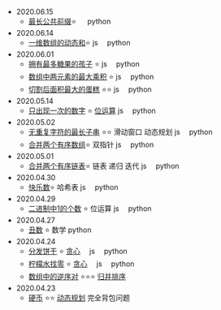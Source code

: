 * 2020.06.15
  * [最长公共前缀](14_最长公共前缀.md)⭐ 　 python
* 2020.06.14
  * [一维数组的动态和](5436_%20一维数组的动态和.md)⭐  js　 python
* 2020.06.01
  * [拥有最多糖果的孩子](1431_拥有最多糖果的孩子.md) ⭐  js　 python
  * [数组中两元素的最大乘积](5424_数组中两元素的最大乘积.md) ⭐  js　 python
  * [切割后面积最大的蛋糕](5425_切割后面积最大的蛋糕.md) ⭐⭐  js　 python
* 2020.05.14
  * [只出现一次的数字](136_只出现一次的数字.md) ⭐ [位运算](../algorithm/BitManipulation.md) js　 python
* 2020.05.02
  *  [无重复字符的最长子串](3_无重复字符的最长子串.md) ⭐⭐ 滑动窗口 动态规划 js　 python
  *  [合并两个有序数组](88_合并两个有序数组.md)⭐ 双指针 js　 python
* 2020.05.01
  * [合并两个有序链表](/leetcode/21_合并两个有序链表.md)⭐ 链表 递归 迭代  js　 python
* 2020.04.30
  * [快乐数](/leetcode/202_快乐数.md)⭐ 哈希表  js　 python
* 2020.04.29
  * [二进制中1的个数](/leetcode/剑指offer/15_%20二进制中1的个数.md) ⭐ 位运算  js　 python
* 2020.04.27
  * [丑数](/leetcode/263_丑数.md) ⭐ 数学 python
* 2020.04.24
  * [分发饼干](/leetcode/455_分发饼干.md) ⭐ [贪心](/algorithm/Greedy.md) 　js　 python
  * [柠檬水找零](/leetcode/860_柠檬水找零.md) ⭐ [贪心](/algorithm/Greedy.md)  　js　 python
  * [数组中的逆序对](/leetcode/剑指offer/51_数组中的逆序对.md)  ⭐⭐⭐ [归并排序](/algorithm/MergeSort.md)
* 2020.04.23
  * [硬币](/leetcode/程序员面试金典/面试题08_11_硬币.md) ⭐⭐ [动态规划](/algorithm/Dynamicprogramming.md) 完全背包问题